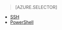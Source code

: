 > [AZURE.SELECTOR]
- [SSH](../articles/hdinsight/hdinsight-use-sqoop-mac-linux.md)
- [PowerShell](../articles/hdinsight/hdinsight-use-sqoop.md)






